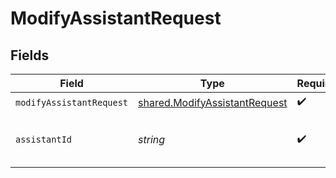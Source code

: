 # ModifyAssistantRequest


## Fields

| Field                                                                                 | Type                                                                                  | Required                                                                              | Description                                                                           |
| ------------------------------------------------------------------------------------- | ------------------------------------------------------------------------------------- | ------------------------------------------------------------------------------------- | ------------------------------------------------------------------------------------- |
| `modifyAssistantRequest`                                                              | [shared.ModifyAssistantRequest](../../../sdk/models/shared/modifyassistantrequest.md) | :heavy_check_mark:                                                                    | N/A                                                                                   |
| `assistantId`                                                                         | *string*                                                                              | :heavy_check_mark:                                                                    | The ID of the assistant to modify.                                                    |